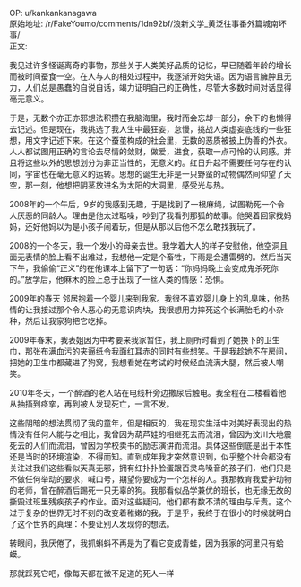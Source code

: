 
OP: u/kankankanagawa  
原始地址: /r/FakeYoumo/comments/1dn92bf/浪新文学_黄泛往事番外篇城南坏事/  
正文:  

我见过许多怪诞离奇的事物，那些关于人类美好品质的记忆，早已随着年龄的增长而被时间蚕食一空。在人与人的相处过程中，我逐渐开始失语。因为语言臃肿且无力，人们总是愚蠢的自说自话，竭力证明自己的正确性，尽管大多数时间对话显得毫无意义。

于是，无数个亦正亦邪想法积攒在我脑海里，我时而会忘却一部分，余下的也懒得去记述。但是现在，我挑选了我人生中最狂妄，怠慢，挑战人类虚妄底线的一些狂想，用文字记述下来。在这个蚕茧构成的社会里，无数的恶质被披上伪善的外衣。人人都试图用正确的言论去尽情的敛财，做爱，进食，获取一点可怜的认同感。并且将这些以外的思想划分为非正当性的，无意义的。红日升起不需要任何存在的认同，宇宙也在毫无意义的运转。思想的诞生无非是一只野蛮的动物偶然间仰望了天空，那一刻，他想把阴茎放进名为太阳的大洞里，感受光与热。

2008年的一个午后，9岁的我感到无趣，于是找到了一根麻绳，试图勒死一个令人厌恶的同龄人。理由是他太过聒噪，吵到了我看列那狐的故事。他哭着回家找妈妈，还好他妈以为是小孩子闹着玩，但是从那以后他不怎么敢找我玩了。

2008的一个冬天，我一个发小的母亲去世。我学着大人的样子安慰他，他空洞且面无表情的脸上看不出难过，我想他一定是个畜牲，下雨是会遭雷劈的。然后当天下午，我偷偷“正义”的在他课本上留下了一句话：“你妈妈晚上会变成鬼杀死你的。”放学后，他麻木的脸上总于出现了一丝人类的情感：恐惧。

2009年的春天 邻居抱着一个婴儿来到我家。我很不喜欢婴儿身上的乳臭味，他热情的让我接过那个令人恶心的无意识肉块，我很想用力摔死这个长满胎毛的小杂种，然后让我家狗把它吃掉。

2009年春末，我表姐因为中考要来我家暂住，我上厕所时看到了她换下的卫生巾，那张布满血污的夹逼纸令我面红耳赤的同时有些想笑。于是我趁她不在房间，把她的卫生巾都藏进了狗窝，我想看她在考试的时候经血流满大腿，然后被人嘲笑。

2010年冬天，一个醉酒的老人站在电线杆旁边撒尿后触电。我全程在二楼看着他从抽搐到痉挛，再到被人发现死亡，一言不发。

这些阴暗的想法贯彻了我的童年，但是相反的，我在现实生活中对美好表现出的热情没有任何人能与之相比，我曾因为葫芦娃的相继死去而流泪，曾因为汶川大地震死去的人们而流泪，曾因为学校卖书的励志演讲而流泪。具体这些倒底是出于本性还是当时的环境渲染，不得而知。直到成年我才突然意识到，似乎整个社会都没有关注过我们这些看似天真无邪，拥有红扑扑脸蛋跟百灵鸟嗓音的孩子们，他们只是不做任何举动的要求，喊口号，期望你要成为一个怎样的人。我那教育我爱护动物的老师，曾在醉酒后踢死一只无辜的狗。我那看似品学兼优的班长，也无缘无故的撕毁过班里残疾孩子的作业。面对这些疑问，他们都有数不清的理由与斥责。这个过于复杂的世界无时不刻的改变着稚嫩的我，于是乎，我终于在很小的时候就明白了这个世界的真理：不要让别人发现你的想法。

转眼间，我厌倦了，我抓蝌蚪不再是为了看它变成青蛙，因为我家的河里只有蛤蟆。

那就踩死它吧，像每天都在微不足道的死人一样


